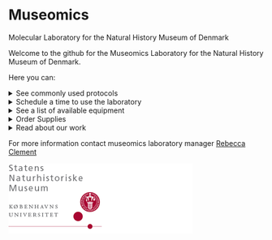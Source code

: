 # Museomics
Molecular Laboratory for the Natural History Museum of Denmark

Welcome to the github for the Museomics Laboratory for the Natural History Museum of Denmark.

Here you can:

<details>
<summary>See commonly used protocols</summary>
<br>
  
* [Santa Cruz single stranded library prep for ancient DNA](https://www.protocols.io/view/santa-cruz-reaction-scr-single-stranded-ancient-dn-d4sc8waw.html) (used by Pete Hosner and bird genomics group) 

</details>

<details>
<summary>Schedule a time to use the laboratory</summary>
<br>
  
* [Book your lab time here](https://kunet.ku.dk/faculty-and-department/snm/research-and-external-consultancies/dnalab/Pages/Booking-calendar.aspx)
* Make sure to include your name, the workspace you will be using (ie bench, LAF1, LAF2 or fume hood), and any equipment you will need (ie centrifuge, Qubit, incubator)
* If you do not have access to KU net to book a time, email [Rebecca](rc@snm.ku.dk) to schedule a time.

</details>

<details>
<summary>See a list of available equipment</summary>
<br>

![equipment](images/inventory_ZM.png)

* Centrifuges:
  *	1 large (fits 4 96-well plates)—right now is set up for 50ml tubes—not sure where 96-well plate attachment is
  * Micro star 17R (fits 24 2mL tubes) –able to cool
  * Micro Star 17 (fits 24 2mL tubes)
  * VWR PCR Plate spinner (fits 2 96 well plates)
  * VWR Mini Star (9 2mL tubes)
* Shakers
  * Eppendorf ThermoMixer C: 24 2mL tubes
  * VELP scientifica wizard Advanced IR Vortex Mixer
  * Aldrich lab dancer (1 tube)
* Heating: 
  * VWR analog heatblock
  * Thermo Scientific Hotplate and magnetic stirrer
  * Microwave
* Pipettes
  * 2 sets of regular
  * Multichannel
    * 1-10uL,20-200uL, .2-2?
  * Eppendorf Multipette digital pippetter
* Cooling
  * 2 tall freezers with 6 drawers (Alexey)
  * 1 fridge/freezer combo (3 freezer drawers)-Alexey
  * Mini fridge 
  * B40 hybrid cooler with powerful compressor (continuous cooling from 12C to -15C and thermoelectric generator (max -20C)
* PCR
  * VWR Transilluuminator with imaging enclosure and camera (may need replacement)
  * Mastercycler X50i with laptop (Aslak)
  * 3 Applied biosystems 2720 Thermal Cycler
  * BioRad Gell electrophoresis PowerPac
  * BioRad gel tanks (1 old, 1 large, 1 small)
* Other
  * VWR Analytical Balances scale
  * Oxford nanopore minion
  * Old qPCR machine that DNA Liv doesn’t use anymore (but doesn’t work that well)


</details>

<details>
<summary>Order Supplies</summary>
<br>
  
* [This link might be a survey that goes to airtable]()

</details>

<details>
<summary>Read about our work</summary>
<br>

* [Mega-Barcoding Projects: Delivering National DNA Barcoding Initiatives for Plants](https://link.springer.com/protocol/10.1007/978-1-0716-3581-0_27)
* [Megabarcoding reveals a tale of two very different dark taxa along the same elevational gradient](https://www.biorxiv.org/content/10.1101/2024.04.29.591578v1.abstract)
* [Improving the gold standard in NCBI GenBank and related databases: DNA sequences from type specimens and type strains](https://academic.oup.com/sysbio/article/73/2/486/7416856)

Send a link to your publication to [Rebecca Clement](rc@snm.ku.dk) to be featured here

</details>

For more information contact museomics laboratory manager [Rebecca Clement](rc@snm.ku.dk) 

![logo](images/redlogodownload.png)
